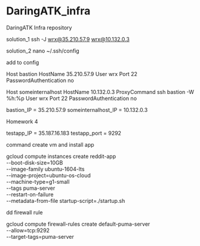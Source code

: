 # DaringATK_infra
DaringATK Infra repository

solution_1
ssh -J wrx@35.210.57.9 wrx@10.132.0.3

solution_2
nano ~/.ssh/config

add to config

Host bastion
   HostName 35.210.57.9
   User wrx
   Port 22
   PasswordAuthentication no

Host someinternalhost
   HostName 10.132.0.3
   ProxyCommand ssh bastion -W %h:%p
   User wrx
   Port 22
   PasswordAuthentication no

bastion_IP = 35.210.57.9
someinternalhost_IP = 10.132.0.3


Homework 4 

testapp_IP = 35.187.16.183
testapp_port = 9292

command create vm and install app

gcloud compute instances create reddit-app\
  --boot-disk-size=10GB \
  --image-family ubuntu-1604-lts \
  --image-project=ubuntu-os-cloud \
  --machine-type=g1-small \
  --tags puma-server \
  --restart-on-failure \
  --metadata-from-file startup-script=./startup.sh

dd firewall  rule

gcloud compute firewall-rules create default-puma-server\
  --allow=tcp:9292 \
  --target-tags=puma-server

